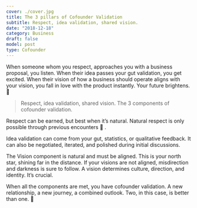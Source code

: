 ```yaml
---
cover: ./cover.jpg
title: The 3 pillars of Cofounder Validation
subtitle: Respect, idea validation, shared vision.
date: "2018-12-18"
category: Business
draft: false
model: post
type: Cofounder
---
```


When someone whom you respect, approaches you with a business proposal, you listen. When their idea passes your gut validation, you get excited. When their vision of how a business should operate aligns with your vision, you fall in love with the product instantly. Your future brightens. 💙

> Respect, idea validation, shared vision. The 3 components of cofounder validation.

Respect can be earned, but best when it’s natural. Natural respect is only possible through previous encounters 🤘 .

Idea validation can come from your gut, statistics, or qualitative feedback. It can also be negotiated, iterated, and polished during initial discussions.

The Vision component is natural and must be aligned. This is your north star, shining far in the distance. If your visions are not aligned, misdirection and darkness is sure to follow. A vision determines culture, direction, and identity. It’s crucial.

When all the components are met, you have cofounder validation. A new relationship, a new journey, a combined outlook. Two, in this case, is better than one. 💪